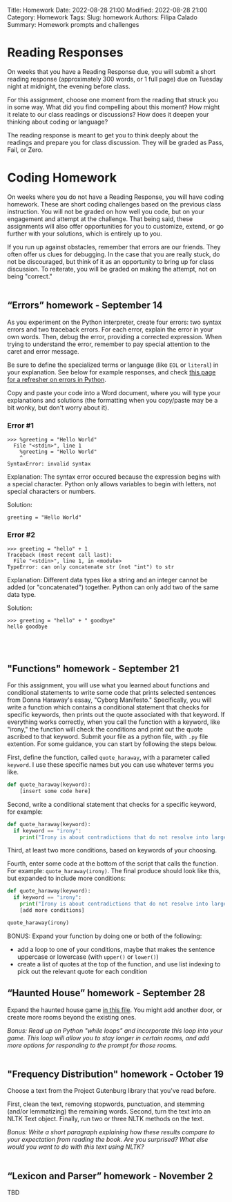 Title: Homework
Date: 2022-08-28 21:00
Modified: 2022-08-28 21:00
Category: Homework
Tags: 
Slug: homework
Authors: Filipa Calado
Summary: Homework prompts and challenges

# Reading Responses

On weeks that you have a Reading Response due, you will submit a short reading response (approximately 300 words, or 1 full page) due on Tuesday night at midnight, the evening before class.

For this assignment, choose one moment from the reading that struck you in some way. What did you find compelling about this moment? How might it relate to our class readings or discussions? How does it deepen your thinking about coding or language?

The reading response is meant to get you to think deeply about the readings and prepare you for class discussion. They will be graded as Pass, Fail, or Zero.

# Coding Homework

On weeks where you do not have a Reading Response, you will have coding homework. These are short coding challenges based on the previous class instruction. You will not be graded on how well you code, but on your engagement and attempt at the challenge. That being said, these assignments will also offer opportunities for you to customize, extend, or go further with your solutions, which is entirely up to you.

If you run up against obstacles, remember that errors are our friends. They often offer us clues for debugging. In the case that you are really stuck, do not be discouraged, but think of it as an opportunity to bring up for class discussion. To reiterate, you will be graded on making the attempt, not on being "correct."
<br/><br/>

## “Errors” homework - September 14
As you experiment on the Python interpreter, create four errors: two syntax errors and two traceback errors. For each error, explain the error in your own words. Then, debug the error, providing a corrected expression. When trying to understand the error, remember to pay special attention to the caret and error message.

Be sure to define the specialized terms or language (like `EOL` or `literal`) in your explanation. See below for example responses, and check [this page for a refresher on errors in Python](https://curriculum.dhinstitutes.org/workshops/python/lessons/?page=5). 

Copy and paste your code into a Word document, where you will type your explanations and solutions (the formatting when you copy/paste may be a bit wonky, but don't worry about it). 

### Error #1
```console
>>> %greeting = "Hello World"
  File "<stdin>", line 1
    %greeting = "Hello World"
    ^
SyntaxError: invalid syntax
```
Explanation: The syntax error occured because the expression begins with a special character. Python only allows variables to begin with letters, not special characters or numbers.

Solution:
```console
greeting = "Hello World"
```

### Error #2
```console
>>> greeting = "hello" + 1
Traceback (most recent call last):
  File "<stdin>", line 1, in <module>
TypeError: can only concatenate str (not "int") to str
```

Explanation: Different data types like a string and an integer cannot be added (or "concatenated") together. Python can only add two of the same data type.

Solution:
```console
>>> greeting = "hello" + " goodbye"
hello goodbye
```


<br/><br/>

## "Functions" homework - September 21

For this assignment, you will use what you learned about functions and conditional statements to write some code that prints selected sentences from Donna Haraway's essay, "Cyborg Manifesto." Specifically, you will write a function which contains a conditional statement that checks for specific keywords, then prints out the quote associated with that keyword. If everything works correctly, when you call the function with a keyword, like "irony," the function will check the conditions and print out the quote ascribed to that keyword. Submit your file as a python file, with `.py` file extention. For some guidance, you can start by following the steps below.

First, define the function, called `quote_haraway`, with a parameter called `keyword`. I use these specific names but you can use whatever terms you like.

```python
def quote_haraway(keyword):
    [insert some code here] 
```

Second, write a conditional statement that checks for a specific keyword, for example:

```python
def quote_haraway(keyword):
  if keyword == "irony":
    print("Irony is about contradictions that do not resolve into larger wholes, even dialectically, about the tension of holding incompatible things together because both or all are necessary and true.")
```

Third, at least two more conditions, based on keywords of your choosing. 

Fourth, enter some code at the bottom of the script that calls the function. For example: `quote_haraway(irony)`. The final produce should look like this, but expanded to include more conditions:

```python
def quote_haraway(keyword):
  if keyword == "irony":
    print("Irony is about contradictions that do not resolve into larger wholes, even dialectically, about the tension of holding incompatible things together because both or all are necessary and true.")
    [add more conditions]

quote_haraway(irony)
```

BONUS: Expand your function by doing one or both of the following:
- add a loop to one of your conditions, maybe that makes the sentence uppercase or lowercase (with `upper()` or `lower()`)
- create a list of quotes at the top of the function, and use list indexing to pick out the relevant quote for each condition

## “Haunted House” homework - September 28

Expand the haunted house game [in this file]({static}/readings/haunted.py). You might add another door, or create more rooms beyond the existing ones. 

*Bonus: Read up on Python "while loops" and incorporate this loop into your game. This loop will allow you to stay longer in certain rooms, and add more options for responding to the prompt for those rooms.*
<br/><br/>

## "Frequency Distribution" homework - October 19

Choose a text from the Project Gutenburg library that you've read before. 

First, clean the text, removing stopwords, punctuation, and stemming (and/or lemmatizing) the remaining words. Second, turn the text into an NLTK Text object. Finally, run two or three NLTK methods on the text.

*Bonus: Write a short paragraph explaining how these results compare to your expectation from reading the book. Are you surprised? What else would you want to do with this text using NLTK?*
<br/><br/>

## “Lexicon and Parser” homework - November 2

TBD